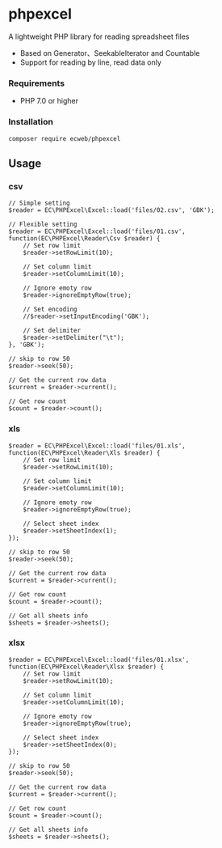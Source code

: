 # phpexcel
A lightweight PHP library for reading spreadsheet files
  - Based on Generator、SeekableIterator and Countable
  - Support for reading by line, read data only

### Requirements

  - PHP 7.0 or higher

### Installation

    composer require ecweb/phpexcel

## Usage

### csv

```
// Simple setting 
$reader = EC\PHPExcel\Excel::load('files/02.csv', 'GBK');

// Flexible setting
$reader = EC\PHPExcel\Excel::load('files/01.csv', function(EC\PHPExcel\Reader\Csv $reader) {
    // Set row limit
    $reader->setRowLimit(10);

    // Set column limit
    $reader->setColumnLimit(10);

    // Ignore emoty row
    $reader->ignoreEmptyRow(true);

    // Set encoding
    //$reader->setInputEncoding('GBK');

    // Set delimiter
    $reader->setDelimiter("\t");
}, 'GBK');

// skip to row 50 
$reader->seek(50);

// Get the current row data
$current = $reader->current();

// Get row count
$count = $reader->count();
```

### xls

```
$reader = EC\PHPExcel\Excel::load('files/01.xls', function(EC\PHPExcel\Reader\Xls $reader) {
    // Set row limit
    $reader->setRowLimit(10);

    // Set column limit
    $reader->setColumnLimit(10);

    // Ignore emoty row
    $reader->ignoreEmptyRow(true);

    // Select sheet index
    $reader->setSheetIndex(1);
});

// skip to row 50 
$reader->seek(50);

// Get the current row data
$current = $reader->current();

// Get row count
$count = $reader->count();

// Get all sheets info
$sheets = $reader->sheets();
```

### xlsx
```
$reader = EC\PHPExcel\Excel::load('files/01.xlsx', function(EC\PHPExcel\Reader\Xlsx $reader) {
    // Set row limit
    $reader->setRowLimit(10);

    // Set column limit
    $reader->setColumnLimit(10);

    // Ignore emoty row
    $reader->ignoreEmptyRow(true);

    // Select sheet index
    $reader->setSheetIndex(0);
});

// skip to row 50 
$reader->seek(50);

// Get the current row data
$current = $reader->current();

// Get row count
$count = $reader->count();

// Get all sheets info
$sheets = $reader->sheets();
```
